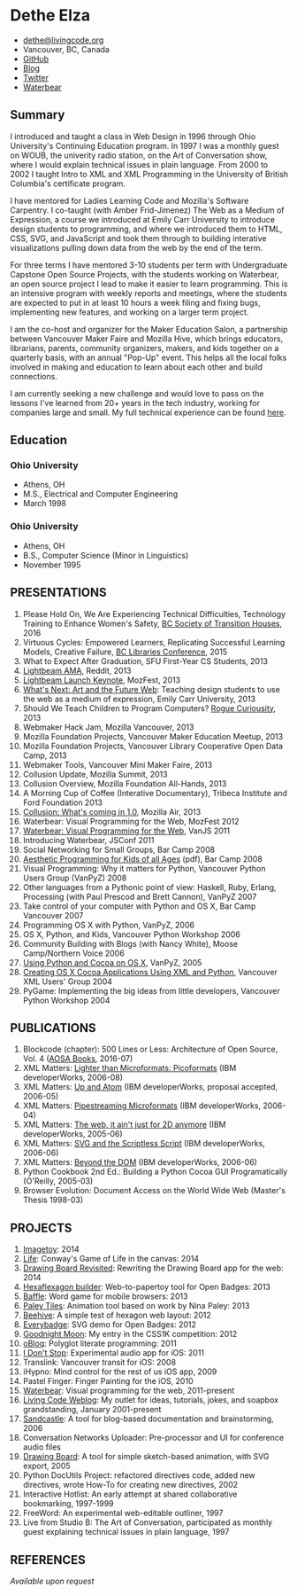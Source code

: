 # Dethe Elza

* dethe@livingcode.org
* Vancouver, BC, Canada
* [GitHub](https://github.com/dethe/)
* [Blog](http://livingcode.org/)
* [Twitter](https://twitter.com/dethe)
* [Waterbear](http://waterbearlang.com/)

## Summary

I introduced and taught a class in Web Design in 1996 through Ohio University's Continuing Education program. In 1997 I was a monthly guest on WOUB, the univerity radio station, on the Art of Conversation show, where I would explain technical issues in plain language. From 2000 to 2002 I taught Intro to XML and XML Programming in the University of British Columbia's certificate program.

I have mentored for Ladies Learning Code and Mozilla's Software Carpentry. I co-taught (with Amber Frid-Jimenez) The Web as a Medium of Expression, a course we introduced at Emily Carr University to introduce design students to programming, and where we introduced them to HTML, CSS, SVG, and JavaScript and took them through to building interative visualizations pulling down data from the web by the end of the term.

For three terms I have mentored 3-10 students per term with Undergraduate Capstone Open Source Projects, with the students working on Waterbear, an open source project I lead to make it easier to learn programming. This is an intensive program with weekly reports and meetings, where the students are expected to put in at least 10 hours a week filing and fixing bugs, implementing new features, and working on a larger term project.

I am the co-host and organizer for the Maker Education Salon, a partnership between Vancouver Maker Faire and Mozilla Hive, which brings educators, librarians, parents, community organizers, makers, and kids together on a quarterly basis, with an annual "Pop-Up" event. This helps all the local folks involved in making and education to learn about each other and build connections.

I am currently seeking a new challenge and would love to pass on the lessons I've learned from 20+ years in the tech industry, working for companies large and small. My full technical experience can be found [here](https:https://dethe.github.io/resume/).

## Education

### Ohio University

* Athens, OH
* M.S., Electrical and Computer Engineering
* March 1998

### Ohio University

* Athens, OH
* B.S., Computer Science (Minor in Linguistics)
* November 1995


## PRESENTATIONS

1. Please Hold On, We Are Experiencing Technical Difficulties, Technology Training to Enhance Women's Safety, [BC Society of Transition Houses](http://bcsth.ca/), 2016
1. Virtuous Cycles: Empowered Learners, Replicating Successful Learning Models, Creative Failure, [BC Libraries Conference](https://bclaconnect.ca/2015-conference/?page_id=336), 2015
1. What to Expect After Graduation, SFU First-Year CS Students, 2013
1. [Lightbeam AMA](https://www.reddit.com/r/IAmA/comments/1pbjtw/we_are_the_mozilla_team_who_have_been_working_on), Reddit, 2013
1. [Lightbeam Launch Keynote](https://www.youtube.com/watch?v=nm-1KHSzAY8), MozFest, 2013
1. [What's Next: Art and the Future Web](https://dethe.github.io/presentation/): Teaching design students to use the web as a medium of expression, Emily Carr University, 2013
1. Should We Teach Children to Program Computers? [Rogue Curiousity](http://www.vancouverobserver.com/node/16712), 2013
1. Webmaker Hack Jam, Mozilla Vancouver, 2013
1. Mozilla Foundation Projects, Vancouver Maker Education Meetup, 2013
1. Mozilla Foundation Projects, Vancouver Library Cooperative Open Data Camp, 2013
1. Webmaker Tools, Vancouver Mini Maker Faire, 2013
1. Collusion Update, Mozilla Summit, 2013
1. Collusion Overview, Mozilla Foundation All-Hands, 2013
1. A Morning Cup of Coffee (Interative Documentary), Tribeca Institute and Ford Foundation 2013
1. [Collusion: What's coming in 1.0](https://popcorn.webmadecontent.org/11mv), Mozilla Air, 2013
1. Waterbear: Visual Programming for the Web, MozFest 2012
1. [Waterbear: Visual Programming for the Web](http://livingcode.org/slides/Waterbear_VanJS/), VanJS 2011
1. Introducing Waterbear, JSConf 2011
1. Social Networking for Small Groups, Bar Camp 2008
1. [Aesthetic Programming for Kids of all Ages](http://livingcode.org/assets/2008/aesthetic-programming-for-kids-of-all-ages.pdf) (pdf), Bar Camp 2008
1. Visual Programming: Why it matters for Python, Vancouver Python Users Group (VanPyZ) 2008
1. Other languages from a Pythonic point of view: Haskell, Ruby, Erlang, Processing (with Paul Prescod and Brett Cannon), VanPyZ 2007
1. Take control of your computer with Python and OS X, Bar Camp Vancouver 2007
1. Programming OS X with Python, VanPyZ, 2006
1. OS X, Python, and Kids, Vancouver Python Workshop 2006
1. Community Building with Blogs (with Nancy White), Moose Camp/Northern Voice 2006
1. [Using Python and Cocoa on OS X](http://livingcode.org/slides/cocoa.html), VanPyZ, 2005
1. [Creating OS X Cocoa Applications Using XML and Python](http://livingcode.org/slides/renaissance.html), Vancouver XML Users' Group 2004
1. PyGame: Implementing the big ideas from little developers, Vancouver Python Workshop 2004

## PUBLICATIONS

1. Blockcode (chapter): 500 Lines or Less: Architecture of Open Source, Vol. 4 ([AOSA Books](http://aosabook.org), 2016-07)
1. XML Matters: [Lighter than Microformats: Picoformats](https://web.archive.org/web/20060820183617/http://www-128.ibm.com/developerworks/library/x-matters46/) (IBM developerWorks, 2006-08)
1. XML Matters: [Up and Atom](https://web.archive.org/web/20060701221036/http://www-128.ibm.com/developerworks/xml/library/x-matters45.html) (IBM developerWorks, proposal accepted, 2006-05)
1. XML Matters: [Pipestreaming Microformats](https://web.archive.org/web/20061231011209/http://www-128.ibm.com/developerworks/xml/library/x-matters44.html) (IBM developerWorks, 2006-04)
1. XML Matters: [The web, it ain't just for 2D anymore](https://web.archive.org/web/20051218034517/http://www-128.ibm.com/developerworks/web/library/x-matters43/index.html) (IBM developerWorks, 2005-06)
1. XML Matters: [SVG and the Scriptless Script](http://www.ibm.com/developerworks/library/x-matters42/) (IBM developerWorks, 2006-06)
1. XML Matters: [Beyond the DOM](https://web.archive.org/web/20060705000433/http://www-128.ibm.com/developerworks/xml/library/x-matters41.html) (IBM developerWorks, 2006-06)
1. Python Cookbook 2nd Ed.: Building a Python Cocoa GUI Programatically (O'Reilly, 2005-03)
1. Browser Evolution: Document Access on the World Wide Web (Master's Thesis 1998-03)

## PROJECTS

1. [Imagetoy](https://dethe.github.io/imagetoy/): 2014
1. [Life](https://dethe.github.io/life/): Conway's Game of Life in the canvas: 2014
1. [Drawing Board Revisited](https://dethe.github.io/drawingboard/): Rewriting the Drawing Board app for the web: 2014
1. [Hexaflexagon builder](https://dethe.github.io/flexagon/): Web-to-papertoy tool for Open Badges: 2013
1. [Baffle](https://dethe.github.io/baffle/): Word game for mobile browsers: 2013
1. [Paley Tiles](https://dethe.github.io/paleytiles/): Animation tool based on work by Nina Paley: 2013
1. [Beehive](https://dethe.github.io/beehive/): A simple test of hexagon web layout: 2012
1. [Everybadge](https://dethe.github.io/everybadge/): SVG demo for Open Badges: 2012
1. [Goodnight Moon](https://web.archive.org/web/20140207234237/http://css1k.com/#goodnight_moon): My entry in the CSS1K competition: 2012
1. [oBloq](https://dethe.github.io/obloq/): Polyglot literate programming: 2011
1. [I Don't Stop](https://itunes.apple.com/us/app/i-dont-stop/id452500619?mt=8): Experimental audio app for iOS: 2011
1. Translink: Vancouver transit for iOS: 2008
1. iHypno: Mind control for the rest of us iOS app, 2009
1. Pastel Finger: Finger Painting for the iOS, 2010
1. [Waterbear](http://waterbearlang.com/): Visual programming for the web, 2011-present
1. [Living Code Weblog](http://livingcode.org/): My outlet for ideas, tutorials, jokes, and soapbox grandstanding, January 2001-present
1. [Sandcastle](https://github.com/dethe/sandcastle): A tool for blog-based documentation and brainstorming, 2006
1. Conversation Networks Uploader: Pre-processor and UI for conference audio files
1. [Drawing Board](http://livingcode.org/projects/drawingboard/): A tool for simple sketch-based animation, with SVG export, 2005
1. Python DocUtils Project: refactored directives code, added new directives, wrote How-To for creating new directives, 2002
1. Interactive Hotlist: An early attempt at shared collaborative bookmarking, 1997-1999
1. FreeWord: An experimental web-editable outliner, 1997
1. Live from Studio B: The Art of Conversation, participated as monthly guest explaining technical issues in plain language, 1997

## REFERENCES

*Available upon request*
